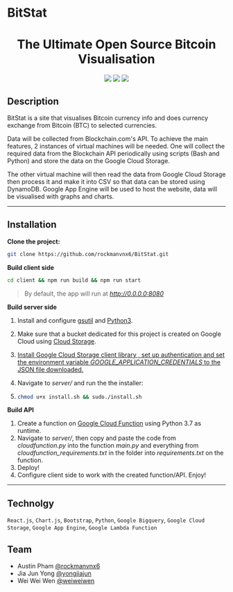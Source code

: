 # BitStat
<h1 align="center">
  The Ultimate Open Source Bitcoin Visualisation
</h1>
<p align="center">
<img src="https://img.shields.io/badge/%E2%9C%94%20Code%20Quality-A-green.svg">
<img src="https://img.shields.io/badge/Mobile%20Compatibility-A-red.svg">
<img src="https://img.shields.io/badge/License-MIT-blue.svg">
</p>

## Description

BitStat is a site that visualises Bitcoin currency info and does currency exchange from Bitcoin (BTC) to selected currencies.

Data will be collected from Blockchain.com's API. To achieve the main features, 2 instances of virtual machines will be needed. One will collect the required data from the Blockchain API periodically using scripts (Bash and Python) and store the data on the Google Cloud Storage.

The other virtual machine will then read the data from Google Cloud Storage then process it and make it into CSV so that data can be stored using DynamoDB. Google App Engine will be used to host the website, data will be visualised with graphs and charts.
<hr />

## Installation

**Clone the project:**

```bash
git clone https://github.com/rockmanvnx6/BitStat.git
```

**Build client side**

```bash
cd client && npm run build && npm run start
```

> By default, the app will run at *http://0.0.0.0:8080*

**Build server side**

1. Install and configure [gsutil](https://cloud.google.com/storage/docs/gsutil_install) and [Python3](https://docs.python-guide.org/starting/install3/linux/).

2. Make sure that a bucket dedicated for this project is created on Google Cloud using [Cloud Storage](https://console.cloud.google.com/storage/).

3. [Install Google Cloud Storage client library , set up authentication and set the environment variable *GOOGLE_APPLICATION_CREDENTIALS* to the JSON file downloaded.](https://cloud.google.com/storage/docs/reference/libraries#client-libraries-usage-python)

4. Navigate to *server/* and run the the installer:

5. ```bash
   chmod u+x install.sh && sudo./install.sh
   ```

**Build API**

1. Create a function on [Google Cloud Function](https://console.cloud.google.com/functions) using Python 3.7 as runtime.
2. Navigate to *server/*, then copy and paste the code from *cloudfunction.py* into the function *main.py* and everything from *cloudfunction_requirements.txt* in the folder into *requirements.txt* on the function.
3. Deploy!
4. Configure client side to work with the created function/API. Enjoy!

<hr />

## Technolgy
<code>React.js</code>, <code>Chart.js</code>, <code>Bootstrap</code>, <code>Python</code>, <code>Google Bigquery</code>, <code>Google Cloud Storage</code>, <code>Google App Engine</code>, `Google Lambda Function`

## Team
- Austin Pham [@rockmanvnx6](https://github.com/rockmanvnx6)
- Jia Jun Yong [@yongjiajun](https://github.com/yongjiajun)
- Wei Wei Wen [@weiweiwen](https://github.com/weiweiwen)
